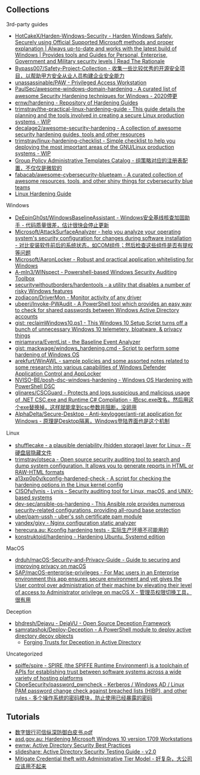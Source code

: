## Collections

3rd-party guides

* [HotCakeX/Harden-Windows-Security - Harden Windows Safely, Securely using Official Supported Microsoft methods and proper explanation | Always up-to-date and works with the latest build of Windows | Provides tools and Guides for Personal, Enterprise, Government and Military security levels | Read The Rationale](https://github.com/HotCakeX/Harden-Windows-Security)
* [Bypass007/Safety-Project-Collection - 收集一些比较优秀的开源安全项目，以帮助甲方安全从业人员构建企业安全能力](https://github.com/Bypass007/Safety-Project-Collection)
* [unassassinable/PAW - Privileged Access Workstation](https://github.com/unassassinable/PAW)
* [PaulSec/awesome-windows-domain-hardening - A curated list of awesome Security Hardening techniques for Windows - 2020停更](https://github.com/PaulSec/awesome-windows-domain-hardening)
* [ernw/hardening - Repository of Hardening Guides](https://github.com/ernw/hardening)
* [trimstray/the-practical-linux-hardening-guide - This guide details the planning and the tools involved in creating a secure Linux production systems - WIP](https://github.com/trimstray/the-practical-linux-hardening-guide)
* [decalage2/awesome-security-hardening - A collection of awesome security hardening guides, tools and other resources](https://github.com/decalage2/awesome-security-hardening)
* [trimstray/linux-hardening-checklist - Simple checklist to help you deploying the most important areas of the GNU/Linux production systems - WIP](https://github.com/trimstray/linux-hardening-checklist)
* [Group Policy Administrative Templates Catalog - 组策略对应的注册表配置，不仅仅是微软的](https://getadmx.com/)
* [fabacab/awesome-cybersecurity-blueteam - A curated collection of awesome resources, tools, and other shiny things for cybersecurity blue teams](https://github.com/fabacab/awesome-cybersecurity-blueteam)
* [Linux Hardening Guide](https://madaidans-insecurities.github.io/guides/linux-hardening.html)

Windows

* [DeEpinGh0st/WindowsBaselineAssistant - Windows安全基线核查加固助手 - 代码质量很差，估计很快会停止更新](https://github.com/DeEpinGh0st/WindowsBaselineAssistant)
* [Microsoft/AttackSurfaceAnalyzer - help you analyze your operating system's security configuration for changes during software installation - 对比安装软件前后的系统状态，如COM组件；然后检查这些组件是否有提权等问题](https://github.com/Microsoft/AttackSurfaceAnalyzer)
* [Microsoft/AaronLocker - Robust and practical application whitelisting for Windows](https://github.com/Microsoft/AaronLocker)
* [A-mIn3/WINspect - Powershell-based Windows Security Auditing Toolbox](https://github.com/A-mIn3/WINspect)
* [securitywithoutborders/hardentools - a utility that disables a number of risky Windows features](https://github.com/securitywithoutborders/hardentools)
* [zodiacon/DriverMon - Monitor activity of any driver](https://github.com/zodiacon/DriverMon)
* [ubeeri/Invoke-PWAudit - A PowerShell tool which provides an easy way to check for shared passwords between Windows Active Directory accounts](https://github.com/ubeeri/Invoke-PWAudit)
* [gist: reclaimWindows10.ps1 - This Windows 10 Setup Script turns off a bunch of unnecessary Windows 10 telemetery, bloatware, & privacy things](https://gist.github.com/alirobe/7f3b34ad89a159e6daa1)
* [miriamxyra/EventList - the Baseline Event Analyzer](https://github.com/miriamxyra/EventList)
* [gist: mackwage/windows_hardening.cmd - Script to perform some hardening of Windows OS](https://gist.github.com/mackwage/08604751462126599d7e52f233490efe)
* [arekfurt/WinAWL - sample policies and some assorted notes related to some research into various capabilities of Windows Defender Application Control and AppLocker](https://github.com/arekfurt/WinAWL)
* [NVISO-BE/posh-dsc-windows-hardening - Windows OS Hardening with PowerShell DSC](https://github.com/NVISO-BE/posh-dsc-windows-hardening)
* [glinares/CSCGuard - Protects and logs suspicious and malicious usage of .NET CSC.exe and Runtime C# Compilation - 把csc.exe改名，然后用这个exe替换掉，这样就能拿到csc参数并阻断，没卵用](https://github.com/glinares/CSCGuard)
* [AlphaDelta/Secure-Desktop - Anti-keylogger/anti-rat application for Windows - 原理是Desktop隔离，Windows登陆界面也是这个机制](https://github.com/AlphaDelta/Secure-Desktop)

Linux

* [shufflecake - a plausible deniability (hidden storage) layer for Linux - 在硬盘层隐藏文件](https://codeberg.org/shufflecake/)
* [trimstray/otseca - Open source security auditing tool to search and dump system configuration. It allows you to generate reports in HTML or RAW-HTML formats](https://github.com/trimstray/otseca)
* [a13xp0p0v/kconfig-hardened-check - A script for checking the hardening options in the Linux kernel config](https://github.com/a13xp0p0v/kconfig-hardened-check)
* [CISOfy/lynis - Lynis - Security auditing tool for Linux, macOS, and UNIX-based systems](https://github.com/CISOfy/lynis)
* [dev-sec/ansible-os-hardening - This Ansible role provides numerous security-related configurations, providing all-round base protection](https://github.com/dev-sec/ansible-os-hardening)
* [uber/pam-ussh - uber's ssh certificate pam module](https://github.com/uber/pam-ussh)
* [yandex/gixy - Nginx configuration static analyzer](https://github.com/yandex/gixy)
* [herecura.au: Kconfig hardening tests - 实际生产环境不可能用的](https://blog.herecura.eu/blog/2020-05-30-kconfig-hardening-tests/)
* [konstruktoid/hardening - Hardening Ubuntu. Systemd edition](https://github.com/konstruktoid/hardening)

MacOS

* [drduh/macOS-Security-and-Privacy-Guide - Guide to securing and improving privacy on macOS](https://github.com/drduh/macOS-Security-and-Privacy-Guide)
* [SAP/macOS-enterprise-privileges - For Mac users in an Enterprise environment this app ensures secure environment and yet gives the User control over administration of their machine by elevating their level of access to Administrator privilege on macOS X - 管理员权限切换工具，很有用](https://github.com/SAP/macOS-enterprise-privileges)

Deception

* [bhdresh/Dejavu - DejaVU - Open Source Deception Framework](https://github.com/bhdresh/Dejavu)
* [samratashok/Deploy-Deception - A PowerShell module to deploy active directory decoy objects](https://github.com/samratashok/Deploy-Deception)
  * [Forging Trusts for Deception in Active Directory](http://files.brucon.org/2018/11-Nikhil-Mittal-Forging-Trusts.pdf)

Uncategorized

* [spiffe/spire - SPIRE (the SPIFFE Runtime Environment) is a toolchain of APIs for establishing trust between software systems across a wide variety of hosting platforms](https://github.com/spiffe/spire)
* [CboeSecurity/password_pwncheck - Kerberos / Windows AD / Linux PAM password change check against breached lists (HIBP), and other rules - 多个操作系统的密码模块，防止使用已经暴露的密码](https://github.com/CboeSecurity/password_pwncheck)

## Tutorials

* [数字银行可信纵深防御白皮书.pdf](https://mdn.alipayobjects.com/huamei_tohypp/afts/file/A*6cKmSZOpoAcAAAAAAAAAAAAADmeIAQ/%E6%95%B0%E5%AD%97%E9%93%B6%E8%A1%8C%E5%8F%AF%E4%BF%A1%E7%BA%B5%E6%B7%B1%E9%98%B2%E5%BE%A1%E7%99%BD%E7%9A%AE%E4%B9%A6.pdf)
* [asd.gov.au: Hardening Microsoft Windows 10 version 1709 Workstations](https://www.asd.gov.au/publications/protect/Hardening_Win10.pdf)
* [ewnw: Active Directory Security Best Practices](https://www.ernw.de/download/ERNW_ISH_Conference_2019_AD_Security_BP.pdf)
* [slideshare: Active Directory Security Testing Guide - v2.0](https://www.slideshare.net/HuyKha2/adstg-v20-guidance)
* [Mitigate Credential theft with Administrative Tier Model - 好复杂，大公司应该用不起来](https://getshitsecured.com/2020/03/23/mitigate-credential-theft-with-administrative-tier-model/)

